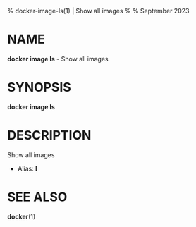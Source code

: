 % docker-image-ls(1) | Show all images
% 
% September 2023

NAME
==================================================

**docker image ls** - Show all images

SYNOPSIS
==================================================

**docker image ls**

DESCRIPTION
==================================================

Show all images

- Alias: **l**

SEE ALSO
==================================================

**docker**(1)



